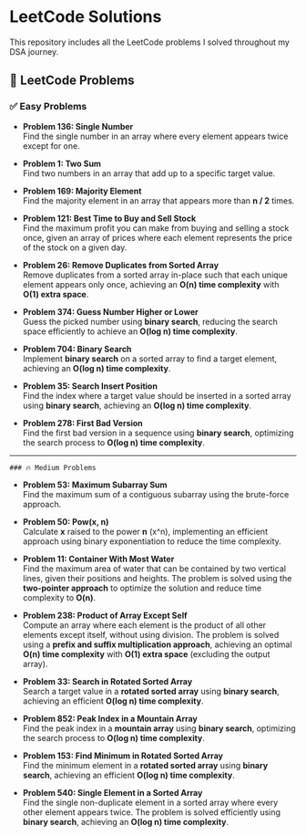   # LeetCode Solutions

  This repository includes all the LeetCode problems I solved throughout my DSA journey.

  ## 🎯 LeetCode Problems

  ### ✅ Easy Problems
  - **Problem 136: Single Number**  
    Find the single number in an array where every element appears twice except for one.

  - **Problem 1: Two Sum**  
    Find two numbers in an array that add up to a specific target value.

  - **Problem 169: Majority Element**  
    Find the majority element in an array that appears more than **n / 2** times.

  - **Problem 121: Best Time to Buy and Sell Stock**  
    Find the maximum profit you can make from buying and selling a stock once, given an array of prices where each element represents the price of the stock on a given day.

  - **Problem 26: Remove Duplicates from Sorted Array**  
    Remove duplicates from a sorted array in-place such that each unique element appears only once, achieving an **O(n) time complexity** with **O(1) extra space**.

  - **Problem 374: Guess Number Higher or Lower**  
    Guess the picked number using **binary search**, reducing the search space efficiently to achieve an **O(log n) time complexity**.

  - **Problem 704: Binary Search**  
    Implement **binary search** on a sorted array to find a target element, achieving an **O(log n) time complexity**.

  - **Problem 35: Search Insert Position**  
    Find the index where a target value should be inserted in a sorted array using **binary search**, achieving an **O(log n) time complexity**.

  - **Problem 278: First Bad Version**  
    Find the first bad version in a sequence using **binary search**, optimizing the search process to **O(log n) time complexity**.

  ---

    ### 🔥 Medium Problems
  - **Problem 53: Maximum Subarray Sum**  
    Find the maximum sum of a contiguous subarray using the brute-force approach.

  - **Problem 50: Pow(x, n)**  
    Calculate **x** raised to the power **n** (x^n), implementing an efficient approach using binary exponentiation to reduce the time complexity.

  - **Problem 11: Container With Most Water**  
    Find the maximum area of water that can be contained by two vertical lines, given their positions and heights. The problem is solved using the **two-pointer approach** to optimize the solution and reduce time complexity to **O(n)**.

  - **Problem 238: Product of Array Except Self**  
    Compute an array where each element is the product of all other elements except itself, without using division. The problem is solved using a **prefix and suffix multiplication approach**, achieving an optimal **O(n) time complexity** with **O(1) extra space** (excluding the output array).

  - **Problem 33: Search in Rotated Sorted Array**  
    Search a target value in a **rotated sorted array** using **binary search**, achieving an efficient **O(log n) time complexity**.

  - **Problem 852: Peak Index in a Mountain Array**  
    Find the peak index in a **mountain array** using **binary search**, optimizing the search process to **O(log n) time complexity**.

  - **Problem 153: Find Minimum in Rotated Sorted Array**  
    Find the minimum element in a **rotated sorted array** using **binary search**, achieving an efficient **O(log n) time complexity**.

  - **Problem 540: Single Element in a Sorted Array**  
    Find the single non-duplicate element in a sorted array where every other element appears twice. The problem is solved efficiently using **binary search**, achieving an **O(log n) time complexity**.